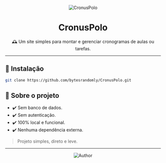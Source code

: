 <p align="center">
  <img src="https://img.shields.io/static/v1?label=Project&message=CronusPolo&color=1f1f1f&style=for-the-badge&logo=Github" alt="CronusPolo">
</p>

<h1 align="center">CronusPolo</h1>

<p align="center">
  🕰️ Um site simples para montar e gerenciar cronogramas de aulas ou tarefas.
</p>

---

## 🚀 Instalação

```bash
git clone https://github.com/bytesrandomly/CronusPolo.git
```

## 🧠 Sobre o projeto

* ✔️ Sem banco de dados.
* ✔️ Sem autenticação.
* ✔️ 100% local e funcional.
* ✔️ Nenhuma dependência externa.

> Projeto simples, direto e leve.

---

<p align="center">
  <img src="https://img.shields.io/static/v1?label=By&message=bytesrandomly&color=1f1f1f&style=for-the-badge&logo=Github" alt="Author">
</p>
